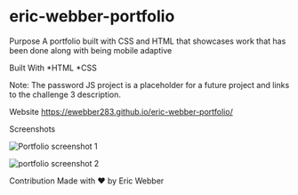 # eric-webber-portfolio

Purpose
A portfolio built with CSS and HTML that showcases work that has been done along with being mobile adaptive

Built With
*HTML *CSS

Note: The password JS project is a placeholder for a future project and links to the challenge 3 description.

Website
https://ewebber283.github.io/eric-webber-portfolio/

Screenshots

![Portfolio screenshot 1](https://user-images.githubusercontent.com/79220129/113516649-65eb4200-9549-11eb-8194-8c9941a164e6.png)

![portfolio screenshot 2](https://user-images.githubusercontent.com/79220129/113516648-6552ab80-9549-11eb-8c5e-87e2ac65ca82.png)


Contribution
Made with ❤️ by Eric Webber
